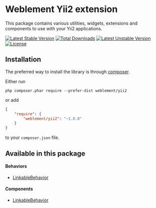 # Weblement Yii2 extension

This package contains various utilities, widgets, extensions and components to use with your Yii2 applications.


[![Latest Stable Version](https://poser.pugx.org/weblement/yii2/v/stable)](https://packagist.org/packages/weblement/yii2)
[![Total Downloads](https://poser.pugx.org/weblement/yii2/downloads)](https://packagist.org/packages/weblement/yii2)
[![Latest Unstable Version](https://poser.pugx.org/weblement/yii2/v/unstable)](https://packagist.org/packages/weblement/yii2)
[![License](https://poser.pugx.org/weblement/yii2/license)](https://packagist.org/packages/weblement/yii2)

## Installation

The preferred way to install the library is through [composer](https://getcomposer.org/download/).

Either run
```
php composer.phar require --prefer-dist weblement/yii2
```

or add
```json
{
    "require": {
        "weblement/yii2": "~1.0.0"
    }
}
```
to your `composer.json` file.


## Available in this package

#### Behaviors
 - [LinkableBehavior](https://github.com/weblement/yii2/blob/master/docs/LinkableBehavior.md)


#### Components
 - [LinkableBehavior](https://github.com/weblement/yii2/blob/master/docs/EncodeUrlRule.md)

